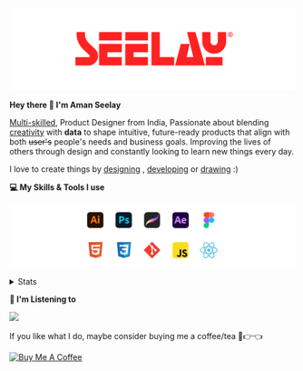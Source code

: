[![banner](./images/seelay.svg)](https://www.seelay.in)

**Hey there 👋 I'm Aman Seelay**

[Multi-skilled](https://www.seelay.in/#skills), Product Designer from India, Passionate about blending [creativity](https://illustrations.seelay.in) with <b>data</b> to shape intuitive, future-ready products that align with both <s>user's</s> people's needs and business goals. Improving the lives of others through design and constantly looking to learn new things every day.

I love to create things by [designing](https://www.seelay.in/#work) , [developing](https://www.seelay.in/#projects) or [drawing](https://art.seelay.in) :)

**💻 My Skills & Tools I use**

[![banner](./images/skills&tools.svg)](https://www.seelay.in/about)

<details>
  <summary>Stats</summary>

---

<!--START_SECTION:waka-->
![Profile Views](http://img.shields.io/badge/Profile%20Views-1-blue)

**🐱 My GitHub Data** 

> 📦 824.9 kB Used in GitHub's Storage 
 > 
> 🏆 1,624 Contributions in the Year 2025
 > 
> 💼 Opted to Hire
 > 
> 📜 1 Public Repository 
 > 
> 🔑 27 Private Repository 
 > 
**I'm a Night 🦉** 

```text
🌞 Morning                586 commits         ███░░░░░░░░░░░░░░░░░░░░░░   12.56 % 
🌆 Daytime                574 commits         ███░░░░░░░░░░░░░░░░░░░░░░   12.30 % 
🌃 Evening                1408 commits        ████████░░░░░░░░░░░░░░░░░   30.17 % 
🌙 Night                  2099 commits        ███████████░░░░░░░░░░░░░░   44.98 % 
```
📅 **I'm Most Productive on Sunday** 

```text
Monday                   634 commits         ███░░░░░░░░░░░░░░░░░░░░░░   13.58 % 
Tuesday                  719 commits         ████░░░░░░░░░░░░░░░░░░░░░   15.41 % 
Wednesday                678 commits         ████░░░░░░░░░░░░░░░░░░░░░   14.53 % 
Thursday                 621 commits         ███░░░░░░░░░░░░░░░░░░░░░░   13.31 % 
Friday                   498 commits         ███░░░░░░░░░░░░░░░░░░░░░░   10.67 % 
Saturday                 654 commits         ████░░░░░░░░░░░░░░░░░░░░░   14.01 % 
Sunday                   863 commits         █████░░░░░░░░░░░░░░░░░░░░   18.49 % 
```


📊 **This Week I Spent My Time On** 

```text
🕑︎ Time Zone: Asia/Kolkata

💬 Programming Languages: 
Other                    26 hrs 52 mins      ███████████████████░░░░░░   76.62 % 
JavaScript               5 hrs 4 mins        ████░░░░░░░░░░░░░░░░░░░░░   14.46 % 
Bash                     2 hrs 29 mins       ██░░░░░░░░░░░░░░░░░░░░░░░   07.09 % 
JSON                     34 mins             ░░░░░░░░░░░░░░░░░░░░░░░░░   01.62 % 
CSS                      4 mins              ░░░░░░░░░░░░░░░░░░░░░░░░░   00.21 % 

🔥 Editors: 
Chrome                   26 hrs 9 mins       ███████████████████░░░░░░   74.58 % 
VS Code                  7 hrs 43 mins       ██████░░░░░░░░░░░░░░░░░░░   22.00 % 
Edge                     1 hr 11 mins        █░░░░░░░░░░░░░░░░░░░░░░░░   03.42 % 

💻 Operating System: 
Windows                  35 hrs 4 mins       █████████████████████████   100.00 % 
```

**I Mostly Code in JavaScript** 

```text
JavaScript               17 repos            ███████████████░░░░░░░░░░   58.62 % 
TypeScript               5 repos             ████░░░░░░░░░░░░░░░░░░░░░   17.24 % 
HTML                     4 repos             ███░░░░░░░░░░░░░░░░░░░░░░   13.79 % 
Java                     2 repos             ██░░░░░░░░░░░░░░░░░░░░░░░   06.90 % 
Astro                    1 repo              █░░░░░░░░░░░░░░░░░░░░░░░░   03.45 % 
```




 Last Updated on 17/07/2025 06:57:01 UTC
<!--END_SECTION:waka-->

---

 </details>

**🎵 I'm Listening to**

<object data="https://now-play.vercel.app/api/generate?uid=7a17a86e-d6b7-43b5-8d9c-1d6dae42a779" >

  <img src="https://now-play.vercel.app/api/generate?uid=7a17a86e-d6b7-43b5-8d9c-1d6dae42a779" />

</object>

If you like what I do, maybe consider buying me a coffee/tea 🥺👉👈

<a href="https://www.buymeacoffee.com/seelay" target="_blank"><img src="https://cdn.buymeacoffee.com/buttons/v2/default-red.png" alt="Buy Me A Coffee" width="150" ></a>
